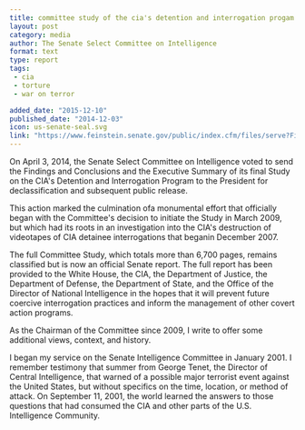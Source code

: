```yaml
---
title: committee study of the cia's detention and interrogation progam.
layout: post
category: media
author: The Senate Select Committee on Intelligence
format: text
type: report
tags: 
 - cia
 - torture
 - war on terror

added_date: "2015-12-10"
published_date: "2014-12-03"
icon: us-senate-seal.svg
link: "https://www.feinstein.senate.gov/public/index.cfm/files/serve?File_id=7c85429a-ec38-4bb5-968f-289799bf6d0e&SK=D500C4EBC500E1D256BA519211895909"
---
```


On April 3, 2014, the Senate Select Committee on Intelligence voted to send the
Findings and Conclusions and the Executive Summary of its final Study on the
CIA's Detention and Interrogation Program to the President for declassification
and subsequent public release.  

This action marked the culmination ofa monumental effort that officially began
with the Committee's decision to initiate the Study in March 2009, but which
had its roots in an investigation into the CIA's destruction of videotapes of
CIA detainee interrogations that beganin December 2007.  

The full Committee Study, which totals more than 6,700 pages, remains
classified but is now an official Senate report. The full report has been
provided to the White House, the CIA, the Department of Justice, the Department
of Defense, the Department of State, and the Office of the Director of National
Intelligence in the hopes that it will prevent future coercive interrogation
practices and inform the management of other covert action programs.  

As the Chairman of the Committee since 2009, I write to offer some additional
views, context, and history.  

I began my service on the Senate Intelligence Committee in January 2001. I
remember testimony that summer from George Tenet, the Director of Central
Intelligence, that warned of a possible major terrorist event against the
United States, but without specifics on the time, location, or method of
attack. On September 11, 2001, the world learned the answers to those questions
that had consumed the CIA and other parts of the U.S. Intelligence Community.  
